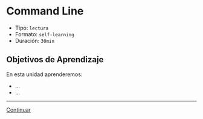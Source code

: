 # Command Line
- Tipo: `lectura`
- Formato: `self-learning`
- Duración: `30min`

## Objetivos de Aprendizaje

En esta unidad aprenderemos:
* ...
* ...


***

[Continuar](02-git.md)
